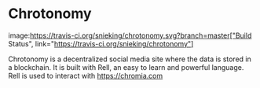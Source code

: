 # Chrotonomy
image:https://travis-ci.org/snieking/chrotonomy.svg?branch=master["Build Status", link="https://travis-ci.org/snieking/chrotonomy"]

Chrotonomy is a decentralized social media site where the data is stored in a blockchain. It is built with Rell, an easy to learn and powerful language. Rell is used to interact with https://chromia.com
